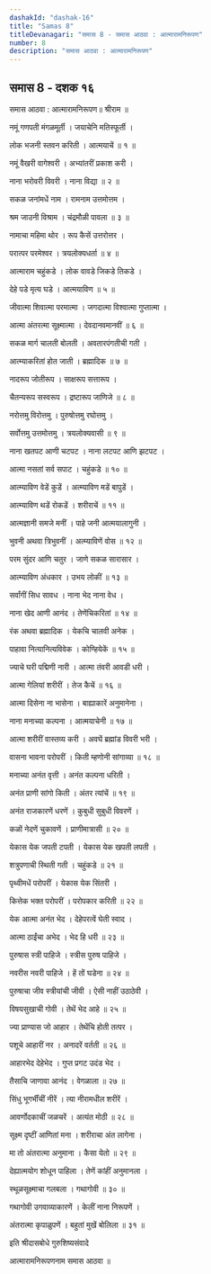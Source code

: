 ```yaml
---
dashakId: "dashak-16"
title: "Samas 8"
titleDevanagari: "समास 8 - समास आठवा : आत्मारामनिरूपण"
number: 8
description: "समास आठवा : आत्मारामनिरूपण"
---
```


## समास 8 - दशक १६

समास आठवा : आत्मारामनिरूपण॥ श्रीराम ॥

नमूं गणपती मंगळमूर्ती । जयाचेनि मतिस्फूर्ती ।

लोक भजनी स्तवन करिती । आत्मयाचें ॥ १ ॥

नमूं वैखरी वागेश्वरी । अभ्यांतरीं प्रकाश करी ।

नाना भरोवरी विवरी । नाना विद्या ॥ २ ॥

सकळ जनांमधें नाम । रामनाम उत्तमोत्तम ।

श्रम जाउनी विश्राम । चंद्रमौळी पावला ॥ ३ ॥

नामाचा महिमा थोर । रूप कैसें उत्तरोत्तर ।

परात्पर परमेश्वर । त्रयलोक्यधर्ता ॥ ४ ॥

आत्माराम चहुंकडे । लोक वावडे जिकडे तिकडे ।

देहे पडे मृत्य घडे । आत्मयाविण ॥ ५ ॥

जीवात्मा शिवात्मा परमात्मा । जगदात्मा विश्वात्मा गुप्तात्मा ।

आत्मा अंतरत्मा सूक्ष्मात्मा । देवदानवमानवीं ॥ ६ ॥

सकळ मार्ग चालती बोलती । अवतारपंगतीची गती ।

आत्म्याकरितां होत जाती । ब्रह्मादिक ॥ ७ ॥

नादरूप जोतीरूप । साक्षरूप सत्तारूप ।

चैतन्यरूप सस्वरूप । द्रष्टारूप जाणिजे ॥ ८ ॥

नरोत्तमु विरोत्तमु । पुरुषोत्तमु रघोत्तमु ।

सर्वोत्तमु उत्तमोत्तमु । त्रयलोक्यवासी ॥ ९ ॥

नाना खतपट आणी चटपट । नाना लटपट आणि झटपट ।

आत्मा नसतां सर्व सपाट । चहुंकडे ॥ १० ॥

आत्म्याविण वेडें कुडें । अत्म्याविण मडें बापुडें ।

आत्म्याविण थडें रोकडें । शरीराचें ॥ ११ ॥

आत्मज्ञानी समजे मनीं । पाहे जनी आत्मयालागुनी ।

भुवनी अथवा त्रिभुवनीं । अत्म्याविणें वोस ॥ १२ ॥

परम सुंदर आणि चतुर । जाणे सकळ सारासार ।

आत्म्याविण अंधकार । उभय लोकीं ॥ १३ ॥

सर्वांगीं सिध सावध । नाना भेद नाना वेध ।

नाना खेद आणी आनंद । तेणेंचिकरितां ॥ १४ ॥

रंक अथवा ब्रह्मादिक । येकचि चालवी अनेक ।

पाहावा नित्यानित्यविवेक । कोण्हियेकें ॥ १५ ॥

ज्याचे घरी पद्मिणी नारी । आत्मा तंवरी आवडी धरी ।

आत्मा गेलियां शरीरीं । तेज कैचें ॥ १६ ॥

आत्मा दिसेना ना भासेना । बाह्याकारें अनुमानेना ।

नाना मनाच्या कल्पना । आत्मयाचेनी ॥ १७ ॥

आत्मा शरीरीं वास्तव्य करी । अवघें ब्रह्मांड विवरी भरी ।

वासना भावना परोपरीं । किती म्हणोनी सांगाव्या ॥ १८ ॥

मनाच्या अनंत वृत्ती । अनंत कल्पना धरिती ।

अनंत प्राणी सांगो किती । अंतर त्यांचें ॥ १९ ॥

अनंत राजकारणें धरणें । कुबुधी सुबुधी विवरणें ।

कळों नेदणें चुकावणें । प्राणीमात्रासी ॥ २० ॥

येकास येक जपती टपती । येकास येक खपती लपती ।

शत्रुपणाची स्थिती गती । चहुंकडे ॥ २१ ॥

पृथ्वीमधें परोपरीं । येकास येक सिंतरी ।

कित्तेक भक्त परोपरीं । परोपकार करिती ॥ २२ ॥

येक आत्मा अनंत भेद । देहेपरत्वें घेती स्वाद ।

आत्मा ठाईंचा अभेद । भेद हि धरी ॥ २३ ॥

पुरुषास स्त्री पाहिजे । स्त्रीस पुरुष पाहिजे ।

नवरीस नवरी पाहिजे । हें तों घडेना ॥ २४ ॥

पुरुषाचा जीव स्त्रीयांची जीवी । ऐसी नाहीं उठाठेवी ।

विषयसुखाची गोवी । तेथें भेद आहे ॥ २५ ॥

ज्या प्राण्यास जो आहार । तेथेंचि होती तत्पर ।

पशूचे आहारीं नर । अनादरें वर्तती ॥ २६ ॥

आहारभेद देहेभेद । गुप्त प्रगट उदंड भेद ।

तैसाचि जाणावा आनंद । वेगळाला ॥ २७ ॥

सिंधु भूगर्भींचीं नीरें । त्या नीरामधील शरीरें ।

आवर्णोदकाचीं जळचरें । अत्यंत मोठी ॥ २८ ॥

सूक्ष्म दृष्टीं आणितां मना । शरीराचा अंत लागेना ।

मा तो अंतरात्मा अनुमाना । कैसा येतो ॥ २९ ॥

देह्यात्मयोग शोधून पाहिला । तेणें कांहीं अनुमानला ।

स्थूळसूक्ष्माचा गलबला । गथागोवी ॥ ३० ॥

गथागोवी उगवाव्याकारणें । केलीं नाना निरूपणें ।

अंतरात्मा कृपाळुपणें । बहुतां मुखें बोलिला ॥ ३१ ॥

इति श्रीदासबोधे गुरुशिष्यसंवादे

आत्मारामनिरूपणनाम समास आठवा ॥